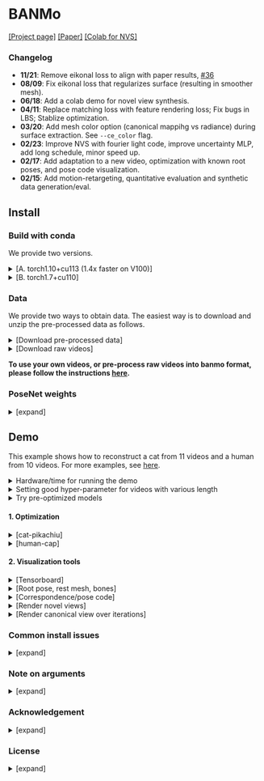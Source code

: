 # BANMo 
[[Project page]](https://banmo-www.github.io/) [[Paper]](https://banmo-www.github.io/banmo-cvpr.pdf) [[Colab for NVS]](https://colab.research.google.com/drive/1dQJn1vsuz0DkyRZbOA1SulkVQ0V1kMUP?usp=sharing)

### Changelog
- **11/21**: Remove eikonal loss to align with paper results, [#36](https://github.com/facebookresearch/banmo/issues/36)
- **08/09**: Fix eikonal loss that regularizes surface (resulting in smoother mesh).
- **06/18**: Add a colab demo for novel view synthesis.
- **04/11**: Replace matching loss with feature rendering loss; Fix bugs in LBS; Stablize optimization.
- **03/20**: Add mesh color option (canonical mappihg vs radiance) during surface extraction. See `--ce_color` flag.
- **02/23**: Improve NVS with fourier light code, improve uncertainty MLP, add long schedule, minor speed up.
- **02/17**: Add adaptation to a new video, optimization with known root poses, and pose code visualization.
- **02/15**: Add motion-retargeting, quantitative evaluation and synthetic data generation/eval.

## Install
### Build with conda
We provide two versions. 
<details><summary>[A. torch1.10+cu113 (1.4x faster on V100)]</summary>

```
# clone repo
git clone git@github.com:facebookresearch/banmo.git --recursive
cd banmo
# install conda env
conda env create -f misc/banmo-cu113.yml
conda activate banmo-cu113
# install pytorch3d (takes minutes), kmeans-pytorch
pip install -e third_party/pytorch3d
pip install -e third_party/kmeans_pytorch
# install detectron2
python -m pip install detectron2 -f \
  https://dl.fbaipublicfiles.com/detectron2/wheels/cu113/torch1.10/index.html
```
</details>

<details><summary>[B. torch1.7+cu110]</summary>

```
# clone repo
git clone git@github.com:facebookresearch/banmo.git --recursive
cd banmo
# install conda env
conda env create -f misc/banmo.yml
conda activate banmo
# install kmeans-pytorch
pip install -e third_party/kmeans_pytorch
# install detectron2
python -m pip install detectron2 -f \
  https://dl.fbaipublicfiles.com/detectron2/wheels/cu110/torch1.7/index.html
```
</details>

### Data
We provide two ways to obtain data. 
The easiest way is to download and unzip the pre-processed data as follows.
<details><summary>[Download pre-processed data]</summary>

We provide preprocessed data for cat and human.
Download the pre-processed `rgb/mask/flow/densepose` images as follows
```
# (~8G for each)
bash misc/processed/download.sh cat-pikachiu
bash misc/processed/download.sh human-cap
```
</details>

<details><summary>[Download raw videos]</summary>

Download raw videos to `./raw/` folder
```
bash misc/vid/download.sh cat-pikachiu
bash misc/vid/download.sh human-cap
bash misc/vid/download.sh dog-tetres
bash misc/vid/download.sh cat-coco
```
</details>

**To use your own videos, or pre-process raw videos into banmo format, 
please follow the instructions [here](./preprocess).**

### PoseNet weights
<details><summary>[expand]</summary>

Download pre-trained PoseNet weights for human and quadrupeds
```
mkdir -p mesh_material/posenet && cd "$_"
wget $(cat ../../misc/posenet.txt); cd ../../
```
</details>


## Demo
This example shows how to reconstruct a cat from 11 videos and a human from 10 videos.
For more examples, see [here](./scripts/README.md).

<details><summary>Hardware/time for running the demo</summary>

The [short schedule](./scripts/template-short.sh) takes 4 hours on 2 V100 GPUs (+SSD storage).
To reach higher quality, the [full schedule](./scripts/template.sh) takes 12 hours.
We provide a [script](./scripts/template-accu.sh) that use gradient accumulation
 to support experiments on fewer GPUs / GPU with lower memory.
</details>

<details><summary>Setting good hyper-parameter for videos with various length</summary>

When optimizing videos with different lengths, we found it useful to scale batchsize with the number of frames.
A rule of thumb is to set "num gpus" x "batch size" x "accu steps" ~= num frames.
This means more video frames needs more GPU memory but the same optimization time.
</details>

<details><summary>Try pre-optimized models</summary>

We provide [pre-optimized models](https://www.dropbox.com/sh/5ue6tpsqmt6gstw/AAB9FD6on0UZDnThr6GEde46a?dl=0) 
and scripts to run novel view synthesis and mesh extraction (results saved at `tmp/*all.mp4`). Also see this [Colab for NVS](https://colab.research.google.com/drive/1dQJn1vsuz0DkyRZbOA1SulkVQ0V1kMUP?usp=sharing).
 
```
# download pre-optimized models
mkdir -p tmp && cd "$_"
wget https://www.dropbox.com/s/qzwuqxp0mzdot6c/cat-pikachiu.npy
wget https://www.dropbox.com/s/dnob0r8zzjbn28a/cat-pikachiu.pth
wget https://www.dropbox.com/s/p74aaeusprbve1z/opts.log # flags used at opt time
cd ../

seqname=cat-pikachiu
# render novel views
bash scripts/render_nvs.sh 0 $seqname tmp/cat-pikachiu.pth 5 0
# argv[1]: gpu id
# argv[2]: sequence name
# argv[3]: path to the weights
# argv[4]: video id used for pose traj
# argv[5]: video id used for root traj

# Extract articulated meshes and render
bash scripts/render_mgpu.sh 0 $seqname tmp/cat-pikachiu.pth \
        "0 5" 64
# argv[1]: gpu id
# argv[2]: sequence name
# argv[3]: weights path
# argv[4]: video id separated by space
# argv[5]: resolution of running marching cubes (use 256 to get higher-res mesh)
```

</details>

#### 1. Optimization
<details><summary>[cat-pikachiu]</summary>

```
seqname=cat-pikachiu
# To speed up data loading, we store images as lines of pixels). 
# only needs to run it once per sequence and data are stored
python preprocess/img2lines.py --seqname $seqname

# Optimization
bash scripts/template.sh 0,1 $seqname 10001 "no" "no"
# argv[1]: gpu ids separated by comma 
# args[2]: sequence name
# args[3]: port for distributed training
# args[4]: use_human, pass "" for human cse, "no" for quadreped cse
# args[5]: use_symm, pass "" to force x-symmetric shape

# Extract articulated meshes and render
bash scripts/render_mgpu.sh 0 $seqname logdir/$seqname-e120-b256-ft2/params_latest.pth \
        "0 1 2 3 4 5 6 7 8 9 10" 256
# argv[1]: gpu id
# argv[2]: sequence name
# argv[3]: weights path
# argv[4]: video id separated by space
# argv[5]: resolution of running marching cubes (256 by default)
```

https://user-images.githubusercontent.com/13134872/154554031-332e2355-3303-43e3-851c-b5812699184b.mp4


</details>

<details><summary>[human-cap]</summary>

```
seqname=adult7
python preprocess/img2lines.py --seqname $seqname
bash scripts/template.sh 0,1 $seqname 10001 "" ""
bash scripts/render_mgpu.sh 0 $seqname logdir/$seqname-e120-b256-ft2/params_latest.pth \
        "0 1 2 3 4 5 6 7 8 9" 256
```

https://user-images.githubusercontent.com/13134872/154554210-3bb0a439-fe46-4ea3-a058-acecf5f8dbb5.mp4
  
</details>

#### 2. Visualization tools
<details><summary>[Tensorboard]</summary>

```
# You may need to set up ssh tunneling to view the tensorboard monitor locally.
screen -dmS "tensorboard" bash -c "tensorboard --logdir=logdir --bind_all"
```
</details>

<details><summary>[Root pose, rest mesh, bones]</summary>

To draw root pose trajectories (+rest shape) over epochs
```
# logdir
logdir=logdir/$seqname-e120-b256-init/
# first_idx, last_idx specifies what frames to be drawn
python scripts/visualize/render_root.py --testdir $logdir --first_idx 0 --last_idx 120
```
Find the output at `$logdir/mesh-cam.gif`. 
During optimization, the rest mesh and bones at each epoch are saved at `$logdir/*rest.obj`.

https://user-images.githubusercontent.com/13134872/154553887-1871fdea-24f4-4a79-8689-86ff6af7fa52.mp4

</details>

<details><summary>[Correspondence/pose code]</summary>

To visualize 2d-2d and 2d-3d matchings of the latest epoch weights
```
# 2d matches between frame 0 and 100 via 2d->feature matching->3d->geometric warp->2d
bash scripts/render_match.sh $logdir/params_latest.pth "0 100" "--render_size 128"
```
2d-2d matches will be saved to `tmp/match_%03d.jpg`. 
2d-3d feature matches of frame 0 will be saved to `tmp/match_line_pred.obj`.
2d-3d geometric warps of frame 0 will be saved to `tmp/match_line_exp.obj`.
near-plane frame 0 will be saved to `tmp/match_plane.obj`.
Pose code visualization will be saved at `tmp/code.mp4`.

https://user-images.githubusercontent.com/13134872/154553652-c93834db-cce2-4158-a30a-21680ab46a63.mp4


</details>

<details><summary>[Render novel views]</summary>

Render novel views at the canonical camera coordinate
```
bash scripts/render_nvs.sh 0 $seqname logdir/$seqname-e120-b256-ft2/params_latest.pth 5 0
# argv[1]: gpu id
# argv[2]: sequence name
# argv[3]: path to the weights
# argv[4]: video id used for pose traj
# argv[5]: video id used for root traj
```
Results will be saved at `logdir/$seqname-e120-b256-ft2/nvs*.mp4`.
  
https://user-images.githubusercontent.com/13134872/155441493-38bf7a02-a6ee-4f2f-9dc5-0cf98a4c7c45.mp4

</details>

<details><summary>[Render canonical view over iterations]</summary>

Render depth and color of the canonical view over optimization iterations
```
bash scripts/visualize/nvs_iter.sh 0 logdir/$seqname-e120-b256-init/
# argv[1]: gpu id
# argv[2]: path to the logdir
```
Results will be saved at `logdir/$seqname-e120-b256-init/vis-iter*.mp4`.
  

https://user-images.githubusercontent.com/13134872/162283256-49f9de87-0bce-4f7f-9376-651a170e8879.mp4



https://user-images.githubusercontent.com/13134872/162283257-7636462b-c698-4411-9084-57f7a0bb89e8.mp4



</details>

### Common install issues
<details><summary>[expand]</summary>

* Q: pyrender reports `ImportError: Library "GLU" not found.`
    * install `sudo apt install freeglut3-dev`
* Q: ffmpeg reports `libopenh264.so.5` not fund
    * resinstall ffmpeg in conda `conda install -c conda-forge ffmpeg`
</details>

### Note on arguments
<details><summary>[expand]</summary>

- use `--use_human` for human reconstruction, otherwise it assumes quadruped animals
- use `--full_mesh` to disable visibility check at mesh extraction time
- use `--noce_color` at mesh extraction time to assign radiance instead canonical mapping as vertex colors.
- use `--queryfw` at mesh extraction time to extract forward articulated meshes, which only needs to run marching cubes once.
- use `--use_cc` maintains the largest connected component for rest mesh in order to set the object bounds and near-far plane (by default turned on). Turn it off with `--nouse_cc` for disconnected objects such as hands.
- use `--debug` to print out the rough time each component takes.
</details>

### Acknowledgement
<details><summary>[expand]</summary>

Volume rendering code is borrowed from [Nerf_pl](https://github.com/kwea123/nerf_pl).
Flow estimation code is adapted from [VCN-robust](https://github.com/gengshan-y/rigidmask).
Other external repos:
- [Detectron2](https://github.com/facebookresearch/detectron2) (modified)
- [SoftRas](https://github.com/ShichenLiu/SoftRas) (modified, for synthetic data generation)
- [Chamfer3D](https://github.com/ThibaultGROUEIX/ChamferDistancePytorch) (for evaluation)
</details>

### License
<details><summary>[expand]</summary>

- code: [CC-BY-NC 4.0](https://creativecommons.org/licenses/by-nc/4.0/legalcode). 
See the [LICENSE](LICENSE) file. 
- dataset
  - [CC0](https://creativecommons.org/share-your-work/public-domain/cc0/): cat-pikachiu, cat-coco, dog-tetres, human-cap
  - [Pexels free license](https://www.pexels.com/license/): penguin
  - [Turbosquid license](https://blog.turbosquid.com/turbosquid-3d-model-license/): [hands](https://www.turbosquid.com/3d-models/hand-hdri-shader-3d-model-1311775), [eagle](https://www.turbosquid.com/3d-models/eagle-rigged-fbx-free/1045001)
    - the final dataset is modified from those 3D assets. 
  - [AMA](https://people.csail.mit.edu/drdaniel/mesh_animation/) comes without a license
  - We thank the artists for sharing theirs videos and 3D assets.
</details>
